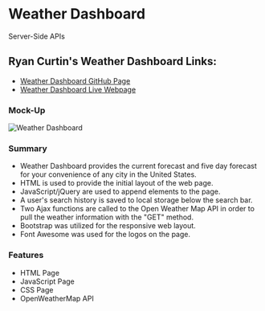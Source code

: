 # Weather Dashboard
Server-Side APIs

## Ryan Curtin's Weather Dashboard Links:
* [Weather Dashboard GitHub Page](https://github.com/rpc08002/Weather-Dashboard)
* [Weather Dashboard Live Webpage]()

### Mock-Up
![Weather Dashboard]()

### Summary
* Weather Dashboard provides the current forecast and five day forecast for your convenience of any city in the United States.
* HTML is used to provide the initial layout of the web page.
* JavaScript/jQuery are used to append elements to the page.
* A user's search history is saved to local storage below the search bar.
* Two Ajax functions are called to the Open Weather Map API in order to pull the weather information with the "GET" method.
* Bootstrap was utilized for the responsive web layout.
* Font Awesome was used for the logos on the page.

### Features
* HTML Page
* JavaScript Page
* CSS Page
* OpenWeatherMap API